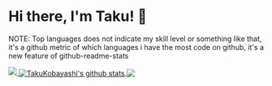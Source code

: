 # Hi there, I'm Taku! 👋

NOTE: Top languages does not indicate my skill level or something like that, it's a github metric of which languages i have the most code on github, it's a new feature of github-readme-stats

<a href="https://github.com/ryo-ma/github-profile-trophy">
  <img src="https://github-profile-trophy.vercel.app/?username=TakuKobayashi&column=7"/>
</a>

<a href="https://github.com/anuraghazra/github-readme-stats">
  <img align="center" src="https://github-readme-stats.vercel.app/api?username=TakuKobayashi&show_icons=true&count_private=true&theme=blue-green&include_all_commits=true" alt="TakuKobayashi's github stats" />
</a>
<a href="https://github.com/anuraghazra/github-readme-stats">
  <img align="center" src="https://github-readme-stats.vercel.app/api/top-langs/?username=TakuKobayashi&hide=TSQL,C++&layout=compact" />
</a>
